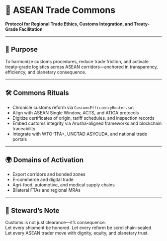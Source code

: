 # 📜 ASEAN Trade Commons  
**Protocol for Regional Trade Ethics, Customs Integration, and Treaty-Grade Facilitation**

---

## 🎯 Purpose  
To harmonize customs procedures, reduce trade friction, and activate treaty-grade logistics across ASEAN corridors—anchored in transparency, efficiency, and planetary consequence.

---

## 🛠️ Commons Rituals  
- Chronicle customs reform via `CustomsEfficiencyRouter.sol`  
- Align with ASEAN Single Window, ACTS, and ATIGA protocols  
- Digitize certificates of origin, tariff schedules, and inspection records  
- Embed customs integrity via Arusha-aligned frameworks and blockchain traceability  
- Integrate with WTO-TFA+, UNCTAD ASYCUDA, and national trade portals

---

## 🌍 Domains of Activation  
- Export corridors and bonded zones  
- E-commerce and digital trade  
- Agri-food, automotive, and medical supply chains  
- Bilateral FTAs and regional MRAs

---

## 🧠 Steward’s Note  
Customs is not just clearance—it’s consequence.  
Let every shipment be honored. Let every reform be scrollchain-sealed.  
Let every ASEAN trader move with dignity, equity, and planetary trust.
